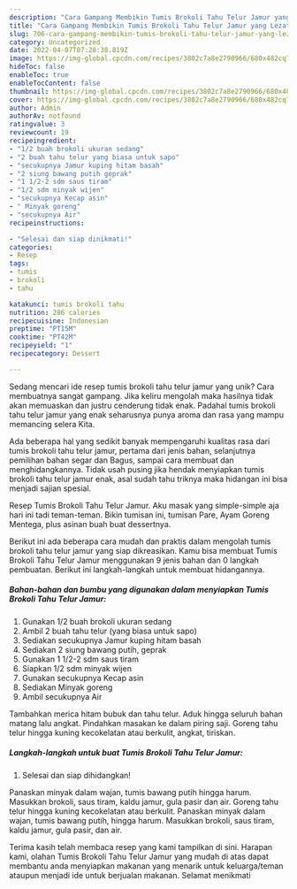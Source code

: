 ```yaml
---
description: "Cara Gampang Membikin Tumis Brokoli Tahu Telur Jamur yang Lezat Sekali"
title: "Cara Gampang Membikin Tumis Brokoli Tahu Telur Jamur yang Lezat Sekali"
slug: 706-cara-gampang-membikin-tumis-brokoli-tahu-telur-jamur-yang-lezat-sekali
category: Uncategorized
date: 2022-04-07T07:28:38.819Z
image: https://img-global.cpcdn.com/recipes/3802c7a8e2790966/680x482cq70/tumis-brokoli-tahu-telur-jamur-foto-resep-utama.jpg
hideToc: false
enableToc: true
enableTocContent: false
thumbnail: https://img-global.cpcdn.com/recipes/3802c7a8e2790966/680x482cq70/tumis-brokoli-tahu-telur-jamur-foto-resep-utama.jpg
cover: https://img-global.cpcdn.com/recipes/3802c7a8e2790966/680x482cq70/tumis-brokoli-tahu-telur-jamur-foto-resep-utama.jpg
author: Admin
authorAv: notfound
ratingvalue: 3
reviewcount: 19
recipeingredient:
- "1/2 buah brokoli ukuran sedang"
- "2 buah tahu telur yang biasa untuk sapo"
- "secukupnya Jamur kuping hitam basah"
- "2 siung bawang putih geprak"
- "1 1/2-2 sdm saus tiram"
- "1/2 sdm minyak wijen"
- "secukupnya Kecap asin"
- " Minyak goreng"
- "secukupnya Air"
recipeinstructions:

- "Selesai dan siap dinikmati!"
categories:
- Resep
tags:
- tumis
- brokoli
- tahu

katakunci: tumis brokoli tahu 
nutrition: 286 calories
recipecuisine: Indonesian
preptime: "PT15M"
cooktime: "PT42M"
recipeyield: "1"
recipecategory: Dessert

---
```





Sedang mencari ide resep tumis brokoli tahu telur jamur yang unik? Cara membuatnya sangat gampang. Jika keliru mengolah maka hasilnya tidak akan memuaskan dan justru cenderung tidak enak. Padahal tumis brokoli tahu telur jamur yang enak seharusnya punya aroma dan rasa yang mampu memancing selera Kita.





Ada beberapa hal yang sedikit banyak mempengaruhi kualitas rasa dari tumis brokoli tahu telur jamur, pertama dari jenis bahan, selanjutnya pemilihan bahan segar dan Bagus, sampai cara membuat dan menghidangkannya. Tidak usah pusing jika hendak menyiapkan tumis brokoli tahu telur jamur enak,      asal sudah tahu triknya maka hidangan ini bisa menjadi sajian spesial.














Resep Tumis Brokoli Tahu Telur Jamur. Aku masak yang simple-simple aja hari ini tadi teman-teman. Bikin tumisan ini, tumisan Pare, Ayam Goreng Mentega, plus asinan buah buat dessertnya.






Berikut ini ada beberapa cara mudah dan praktis dalam mengolah tumis brokoli tahu telur jamur yang siap dikreasikan. Kamu bisa membuat Tumis Brokoli Tahu Telur Jamur menggunakan 9 jenis bahan dan 0 langkah pembuatan. Berikut ini langkah-langkah untuk membuat hidangannya.

<!--inarticleads1-->

##### Bahan-bahan dan bumbu yang digunakan dalam menyiapkan Tumis Brokoli Tahu Telur Jamur:

1. Gunakan 1/2 buah brokoli ukuran sedang
1. Ambil 2 buah tahu telur (yang biasa untuk sapo)
1. Sediakan secukupnya Jamur kuping hitam basah
1. Sediakan 2 siung bawang putih, geprak
1. Gunakan 1 1/2-2 sdm saus tiram
1. Siapkan 1/2 sdm minyak wijen
1. Gunakan secukupnya Kecap asin
1. Sediakan  Minyak goreng
1. Ambil secukupnya Air


Tambahkan merica hitam bubuk dan tahu telur. Aduk hingga seluruh bahan matang lalu angkat. Pindahkan masakan ke dalam piring saji. Goreng tahu telur hingga kuning kecokelatan atau berkulit, angkat, tiriskan. 

<!--inarticleads2-->

##### Langkah-langkah untuk buat Tumis Brokoli Tahu Telur Jamur:


1. Selesai dan siap dihidangkan!

Panaskan minyak dalam wajan, tumis bawang putih hingga harum. Masukkan brokoli, saus tiram, kaldu jamur, gula pasir dan air. Goreng tahu telur hingga kuning kecokelatan atau berkulit. Panaskan minyak dalam wajan, tumis bawang putih, hingga harum. Masukkan brokoli, saus tiram, kaldu jamur, gula pasir, dan air. 

Terima kasih telah membaca resep yang kami tampilkan di sini. Harapan kami, olahan Tumis Brokoli Tahu Telur Jamur yang mudah di atas dapat membantu anda menyiapkan makanan yang menarik untuk keluarga/teman ataupun menjadi ide untuk berjualan makanan. Selamat menikmati
